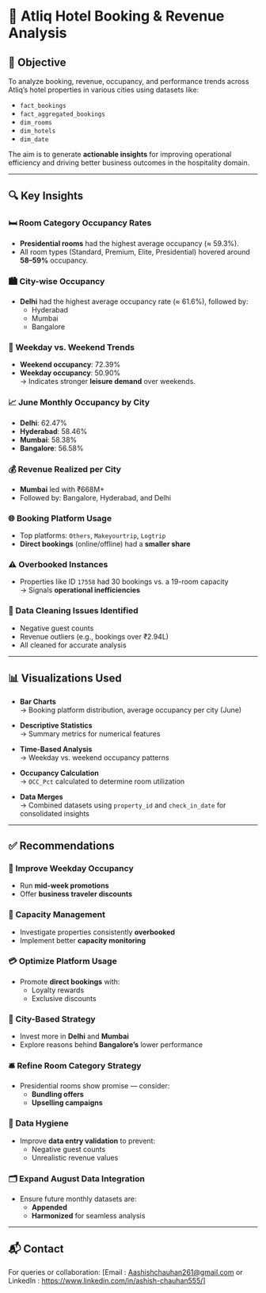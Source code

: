 # 🏨 Atliq Hotel Booking & Revenue Analysis

## 📌 Objective
To analyze booking, revenue, occupancy, and performance trends across Atliq’s hotel properties in various cities using datasets like:

- `fact_bookings`
- `fact_aggregated_bookings`
- `dim_rooms`
- `dim_hotels`
- `dim_date`

The aim is to generate **actionable insights** for improving operational efficiency and driving better business outcomes in the hospitality domain.

---

## 🔍 Key Insights

### 🛏️ Room Category Occupancy Rates
- **Presidential rooms** had the highest average occupancy (≈ 59.3%).
- All room types (Standard, Premium, Elite, Presidential) hovered around **58–59%** occupancy.

### 🏙️ City-wise Occupancy
- **Delhi** had the highest average occupancy rate (≈ 61.6%), followed by:
  - Hyderabad
  - Mumbai
  - Bangalore

### 📅 Weekday vs. Weekend Trends
- **Weekend occupancy**: 72.39%  
- **Weekday occupancy**: 50.90%  
→ Indicates stronger **leisure demand** over weekends.

### 📈 June Monthly Occupancy by City
- **Delhi**: 62.47%  
- **Hyderabad**: 58.46%  
- **Mumbai**: 58.38%  
- **Bangalore**: 56.58%

### 💰 Revenue Realized per City
- **Mumbai** led with ₹668M+
- Followed by: Bangalore, Hyderabad, and Delhi

### 🌐 Booking Platform Usage
- Top platforms: `Others`, `Makeyourtrip`, `Logtrip`
- **Direct bookings** (online/offline) had a **smaller share**

### ⚠️ Overbooked Instances
- Properties like ID `17558` had 30 bookings vs. a 19-room capacity  
→ Signals **operational inefficiencies**

### 🧹 Data Cleaning Issues Identified
- Negative guest counts
- Revenue outliers (e.g., bookings over ₹2.94L)
- All cleaned for accurate analysis

---

## 📊 Visualizations Used

- **Bar Charts**  
  → Booking platform distribution, average occupancy per city (June)

- **Descriptive Statistics**  
  → Summary metrics for numerical features

- **Time-Based Analysis**  
  → Weekday vs. weekend occupancy patterns

- **Occupancy Calculation**  
  → `OCC_Pct` calculated to determine room utilization

- **Data Merges**  
  → Combined datasets using `property_id` and `check_in_date` for consolidated insights

---

## ✅ Recommendations

### 📅 Improve Weekday Occupancy
- Run **mid-week promotions**
- Offer **business traveler discounts**

### 🚫 Capacity Management
- Investigate properties consistently **overbooked**
- Implement better **capacity monitoring**

### 💳 Optimize Platform Usage
- Promote **direct bookings** with:
  - Loyalty rewards
  - Exclusive discounts

### 📍 City-Based Strategy
- Invest more in **Delhi** and **Mumbai**
- Explore reasons behind **Bangalore’s** lower performance

### 🛎️ Refine Room Category Strategy
- Presidential rooms show promise — consider:
  - **Bundling offers**
  - **Upselling campaigns**

### 🧼 Data Hygiene
- Improve **data entry validation** to prevent:
  - Negative guest counts
  - Unrealistic revenue values

### 🗂️ Expand August Data Integration
- Ensure future monthly datasets are:
  - **Appended**
  - **Harmonized** for seamless analysis

---

## 📬 Contact
For queries or collaboration: [Email : Aashishchauhan261@gmail.com or Linkedln : https://www.linkedin.com/in/ashish-chauhan555/]
